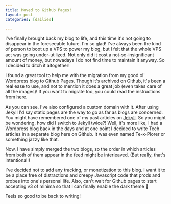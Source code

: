 ```yaml
---
title: Moved to Github Pages!
layout: post
categories: [dailies]

---
```


I've finally brought back my blog to life, and this time it's not going to disappear in the foreseeable future. I'm so glad! I've always been the kind of person to boot up a VPS to power my blog, but I felt that the whole VPS act was going under-utilized. Not only did it cost a not-so-insignificant amount of money, but nowadays I do not find time to maintain it anyway. So I decided to ditch it altogether!

I found a great tool to help me with the migration from my good ol' Wordpress blog to Github Pages. Though it's archived on Github, it's been a real ease to use, and not to mention it does a great job (even takes care of all the images)! If you want to migrate too, you could read the instructions from [here](https://github.com/some-programs/exitwp).

As you can see, I've also configured a custom domain with it. After using Jekyll I'd say static pages are the way to go as far as blogs are concerned. You might have remembered one of my past articles on [Jekyll](https://saurabh.machave.in/news/2019/01/28/rejuvenated-with-jekyll.html). So you might be wondering, how did I switch to Jekyll twice?! Well, it's more like, I had a Wordpress blog back in the days and at one point I decided to write Tech articles in a separate blog here on Github. It was even named Te-x-Plorer or something jazzy like that.

Now, I have simply merged the two blogs, so the order in which articles from both of them appear in the feed might be interleaved. (But really, that's intentional!)

I've decided not to add any tracking, or monetization to this blog. I want it to be a place free of distractions and creepy Javascript code that prods and probes into one's personal life. Also, can't wait for Github pages to start accepting v3 of minima so that I can finally enable the dark theme 🤩

Feels so good to be back to writing!
